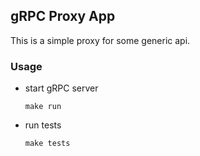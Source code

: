 ## gRPC Proxy App

This is a simple proxy for some generic api.

### Usage
- start gRPC server
  ```
  make run
  ```

- run tests
  ```
  make tests
  ```
